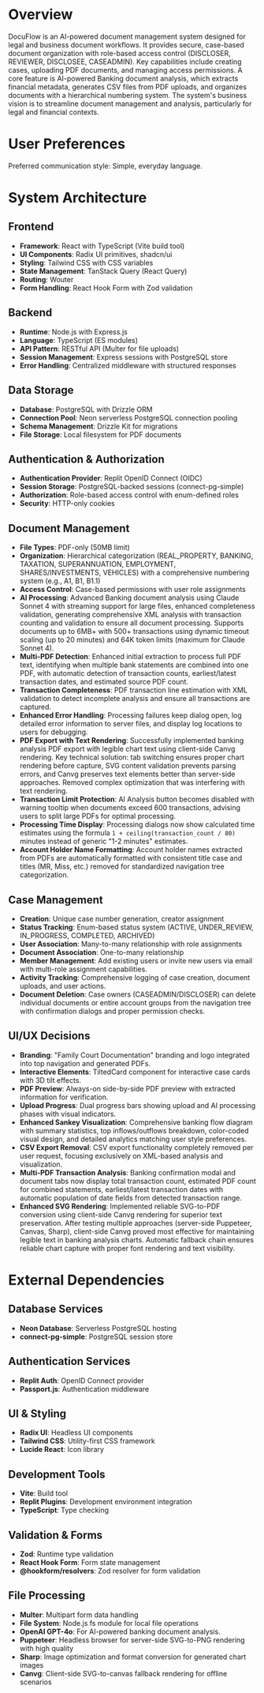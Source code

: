 # Overview

DocuFlow is an AI-powered document management system designed for legal and business document workflows. It provides secure, case-based document organization with role-based access control (DISCLOSER, REVIEWER, DISCLOSEE, CASEADMIN). Key capabilities include creating cases, uploading PDF documents, and managing access permissions. A core feature is AI-powered Banking document analysis, which extracts financial metadata, generates CSV files from PDF uploads, and organizes documents with a hierarchical numbering system. The system's business vision is to streamline document management and analysis, particularly for legal and financial contexts.

# User Preferences

Preferred communication style: Simple, everyday language.

# System Architecture

## Frontend
- **Framework**: React with TypeScript (Vite build tool)
- **UI Components**: Radix UI primitives, shadcn/ui
- **Styling**: Tailwind CSS with CSS variables
- **State Management**: TanStack Query (React Query)
- **Routing**: Wouter
- **Form Handling**: React Hook Form with Zod validation

## Backend
- **Runtime**: Node.js with Express.js
- **Language**: TypeScript (ES modules)
- **API Pattern**: RESTful API (Multer for file uploads)
- **Session Management**: Express sessions with PostgreSQL store
- **Error Handling**: Centralized middleware with structured responses

## Data Storage
- **Database**: PostgreSQL with Drizzle ORM
- **Connection Pool**: Neon serverless PostgreSQL connection pooling
- **Schema Management**: Drizzle Kit for migrations
- **File Storage**: Local filesystem for PDF documents

## Authentication & Authorization
- **Authentication Provider**: Replit OpenID Connect (OIDC)
- **Session Storage**: PostgreSQL-backed sessions (connect-pg-simple)
- **Authorization**: Role-based access control with enum-defined roles
- **Security**: HTTP-only cookies

## Document Management
- **File Types**: PDF-only (50MB limit)
- **Organization**: Hierarchical categorization (REAL_PROPERTY, BANKING, TAXATION, SUPERANNUATION, EMPLOYMENT, SHARES/INVESTMENTS, VEHICLES) with a comprehensive numbering system (e.g., A1, B1, B1.1)
- **Access Control**: Case-based permissions with user role assignments
- **AI Processing**: Advanced Banking document analysis using Claude Sonnet 4 with streaming support for large files, enhanced completeness validation, generating comprehensive XML analysis with transaction counting and validation to ensure all document processing. Supports documents up to 6MB+ with 500+ transactions using dynamic timeout scaling (up to 20 minutes) and 64K token limits (maximum for Claude Sonnet 4).
- **Multi-PDF Detection**: Enhanced initial extraction to process full PDF text, identifying when multiple bank statements are combined into one PDF, with automatic detection of transaction counts, earliest/latest transaction dates, and estimated source PDF count.
- **Transaction Completeness**: PDF transaction line estimation with XML validation to detect incomplete analysis and ensure all transactions are captured.
- **Enhanced Error Handling**: Processing failures keep dialog open, log detailed error information to server files, and display log locations to users for debugging.
- **PDF Export with Text Rendering**: Successfully implemented banking analysis PDF export with legible chart text using client-side Canvg rendering. Key technical solution: tab switching ensures proper chart rendering before capture, SVG content validation prevents parsing errors, and Canvg preserves text elements better than server-side approaches. Removed complex optimization that was interfering with text rendering.
- **Transaction Limit Protection**: AI Analysis button becomes disabled with warning tooltip when documents exceed 600 transactions, advising users to split large PDFs for optimal processing.
- **Processing Time Display**: Processing dialogs now show calculated time estimates using the formula `1 + ceiling(transaction_count / 80)` minutes instead of generic "1-2 minutes" estimates.
- **Account Holder Name Formatting**: Account holder names extracted from PDFs are automatically formatted with consistent title case and titles (MR, Miss, etc.) removed for standardized navigation tree categorization.

## Case Management
- **Creation**: Unique case number generation, creator assignment
- **Status Tracking**: Enum-based status system (ACTIVE, UNDER_REVIEW, IN_PROGRESS, COMPLETED, ARCHIVED)
- **User Association**: Many-to-many relationship with role assignments
- **Document Association**: One-to-many relationship
- **Member Management**: Add existing users or invite new users via email with multi-role assignment capabilities.
- **Activity Tracking**: Comprehensive logging of case creation, document uploads, and user actions.
- **Document Deletion**: Case owners (CASEADMIN/DISCLOSER) can delete individual documents or entire account groups from the navigation tree with confirmation dialogs and proper permission checks.

## UI/UX Decisions
- **Branding**: "Family Court Documentation" branding and logo integrated into top navigation and generated PDFs.
- **Interactive Elements**: TiltedCard component for interactive case cards with 3D tilt effects.
- **PDF Preview**: Always-on side-by-side PDF preview with extracted information for verification.
- **Upload Progress**: Dual progress bars showing upload and AI processing phases with visual indicators.
- **Enhanced Sankey Visualization**: Comprehensive banking flow diagram with summary statistics, top inflows/outflows breakdown, color-coded visual design, and detailed analytics matching user style preferences.
- **CSV Export Removal**: CSV export functionality completely removed per user request, focusing exclusively on XML-based analysis and visualization.
- **Multi-PDF Transaction Analysis**: Banking confirmation modal and document tabs now display total transaction count, estimated PDF count for combined statements, earliest/latest transaction dates with automatic population of date fields from detected transaction range.
- **Enhanced SVG Rendering**: Implemented reliable SVG-to-PDF conversion using client-side Canvg rendering for superior text preservation. After testing multiple approaches (server-side Puppeteer, Canvas, Sharp), client-side Canvg proved most effective for maintaining legible text in banking analysis charts. Automatic fallback chain ensures reliable chart capture with proper font rendering and text visibility.

# External Dependencies

## Database Services
- **Neon Database**: Serverless PostgreSQL hosting
- **connect-pg-simple**: PostgreSQL session store

## Authentication Services
- **Replit Auth**: OpenID Connect provider
- **Passport.js**: Authentication middleware

## UI & Styling
- **Radix UI**: Headless UI components
- **Tailwind CSS**: Utility-first CSS framework
- **Lucide React**: Icon library

## Development Tools
- **Vite**: Build tool
- **Replit Plugins**: Development environment integration
- **TypeScript**: Type checking

## Validation & Forms
- **Zod**: Runtime type validation
- **React Hook Form**: Form state management
- **@hookform/resolvers**: Zod resolver for form validation

## File Processing
- **Multer**: Multipart form data handling
- **File System**: Node.js fs module for local file operations
- **OpenAI GPT-4o**: For AI-powered banking document analysis.
- **Puppeteer**: Headless browser for server-side SVG-to-PNG rendering with high quality
- **Sharp**: Image optimization and format conversion for generated chart images
- **Canvg**: Client-side SVG-to-canvas fallback rendering for offline scenarios